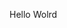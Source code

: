 Hello Wolrd











































































































































































































































































































































































































































































































































































































































































































































































































































































































































































































































































































































































































































































































































































































































































































































































































































































































































































































































































































































































































































































































































































































































































































































































































































































































































































































































































































































































































































































































































































































































































































































































































































































































































































































































































































































































































































































































































































































































































































































































































































































































































































































































































































































































































































































































































































































































































































































































































































































































































































































